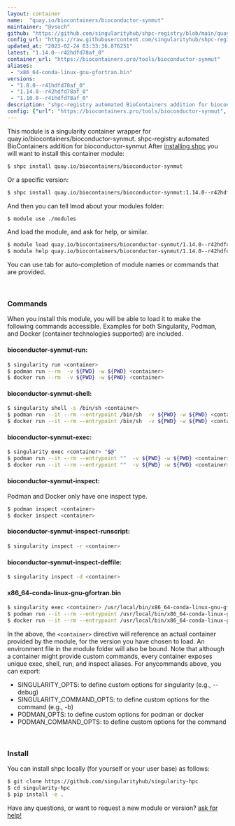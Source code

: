 ```yaml
---
layout: container
name:  "quay.io/biocontainers/bioconductor-synmut"
maintainer: "@vsoch"
github: "https://github.com/singularityhub/shpc-registry/blob/main/quay.io/biocontainers/bioconductor-synmut/container.yaml"
config_url: "https://raw.githubusercontent.com/singularityhub/shpc-registry/main/quay.io/biocontainers/bioconductor-synmut/container.yaml"
updated_at: "2023-02-24 03:33:36.876251"
latest: "1.14.0--r42hdfd78af_0"
container_url: "https://biocontainers.pro/tools/bioconductor-synmut"
aliases:
 - "x86_64-conda-linux-gnu-gfortran.bin"
versions:
 - "1.8.0--r41hdfd78af_0"
 - "1.14.0--r42hdfd78af_0"
 - "1.10.0--r41hdfd78af_0"
description: "shpc-registry automated BioContainers addition for bioconductor-synmut"
config: {"url": "https://biocontainers.pro/tools/bioconductor-synmut", "maintainer": "@vsoch", "description": "shpc-registry automated BioContainers addition for bioconductor-synmut", "latest": {"1.14.0--r42hdfd78af_0": "sha256:6aef673ae541b62c3108e258eb0049efd23d444a07efa64f82f2910cd28e0a9d"}, "tags": {"1.8.0--r41hdfd78af_0": "sha256:379d55f88d0f53925b07ccfc075ef03fd3b3c03ead317e576db61f313c97756c", "1.14.0--r42hdfd78af_0": "sha256:6aef673ae541b62c3108e258eb0049efd23d444a07efa64f82f2910cd28e0a9d", "1.10.0--r41hdfd78af_0": "sha256:7a6f63fc0ec1835aa29d57c116616997bbaab9dc544604ac52f551501abc273c"}, "docker": "quay.io/biocontainers/bioconductor-synmut", "aliases": {"x86_64-conda-linux-gnu-gfortran.bin": "/usr/local/bin/x86_64-conda-linux-gnu-gfortran.bin"}}
---
```


This module is a singularity container wrapper for quay.io/biocontainers/bioconductor-synmut.
shpc-registry automated BioContainers addition for bioconductor-synmut
After [installing shpc](#install) you will want to install this container module:


```bash
$ shpc install quay.io/biocontainers/bioconductor-synmut
```

Or a specific version:

```bash
$ shpc install quay.io/biocontainers/bioconductor-synmut:1.14.0--r42hdfd78af_0
```

And then you can tell lmod about your modules folder:

```bash
$ module use ./modules
```

And load the module, and ask for help, or similar.

```bash
$ module load quay.io/biocontainers/bioconductor-synmut/1.14.0--r42hdfd78af_0
$ module help quay.io/biocontainers/bioconductor-synmut/1.14.0--r42hdfd78af_0
```

You can use tab for auto-completion of module names or commands that are provided.

<br>

### Commands

When you install this module, you will be able to load it to make the following commands accessible.
Examples for both Singularity, Podman, and Docker (container technologies supported) are included.

#### bioconductor-synmut-run:

```bash
$ singularity run <container>
$ podman run --rm  -v ${PWD} -w ${PWD} <container>
$ docker run --rm  -v ${PWD} -w ${PWD} <container>
```

#### bioconductor-synmut-shell:

```bash
$ singularity shell -s /bin/sh <container>
$ podman run --it --rm --entrypoint /bin/sh  -v ${PWD} -w ${PWD} <container>
$ docker run --it --rm --entrypoint /bin/sh  -v ${PWD} -w ${PWD} <container>
```

#### bioconductor-synmut-exec:

```bash
$ singularity exec <container> "$@"
$ podman run --it --rm --entrypoint ""  -v ${PWD} -w ${PWD} <container> "$@"
$ docker run --it --rm --entrypoint ""  -v ${PWD} -w ${PWD} <container> "$@"
```

#### bioconductor-synmut-inspect:

Podman and Docker only have one inspect type.

```bash
$ podman inspect <container>
$ docker inspect <container>
```

#### bioconductor-synmut-inspect-runscript:

```bash
$ singularity inspect -r <container>
```

#### bioconductor-synmut-inspect-deffile:

```bash
$ singularity inspect -d <container>
```


#### x86_64-conda-linux-gnu-gfortran.bin

```bash
$ singularity exec <container> /usr/local/bin/x86_64-conda-linux-gnu-gfortran.bin
$ podman run --it --rm --entrypoint /usr/local/bin/x86_64-conda-linux-gnu-gfortran.bin   -v ${PWD} -w ${PWD} <container> -c " $@"
$ docker run --it --rm --entrypoint /usr/local/bin/x86_64-conda-linux-gnu-gfortran.bin   -v ${PWD} -w ${PWD} <container> -c " $@"
```



In the above, the `<container>` directive will reference an actual container provided
by the module, for the version you have chosen to load. An environment file in the
module folder will also be bound. Note that although a container
might provide custom commands, every container exposes unique exec, shell, run, and
inspect aliases. For anycommands above, you can export:

 - SINGULARITY_OPTS: to define custom options for singularity (e.g., --debug)
 - SINGULARITY_COMMAND_OPTS: to define custom options for the command (e.g., -b)
 - PODMAN_OPTS: to define custom options for podman or docker
 - PODMAN_COMMAND_OPTS: to define custom options for the command

<br>

### Install

You can install shpc locally (for yourself or your user base) as follows:

```bash
$ git clone https://github.com/singularityhub/singularity-hpc
$ cd singularity-hpc
$ pip install -e .
```

Have any questions, or want to request a new module or version? [ask for help!](https://github.com/singularityhub/singularity-hpc/issues)